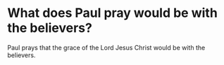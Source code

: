 # What does Paul pray would be with the believers?

Paul prays that the grace of the Lord Jesus Christ would be with the believers.
